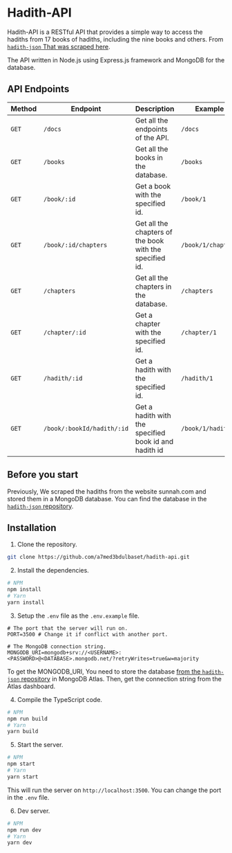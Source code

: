 # Hadith-API

Hadith-API is a RESTful API that provides a simple way to access the hadiths from 17 books of hadiths, including the nine books and others. From [`hadith-json` That was scraped here](https://github.com/A7med3bdulbaset/hadith-json).

The API written in Node.js using Express.js framework and MongoDB for the database.

## API Endpoints

| Method | Endpoint                   | Description                                             | Example            |
| ------ | -------------------------- | ------------------------------------------------------- | ------------------ |
| `GET`  | `/docs`                    | Get all the endpoints of the API.                       | `/docs`            |
| `GET`  | `/books`                   | Get all the books in the database.                      | `/books`           |
| `GET`  | `/book/:id`                | Get a book with the specified id.                       | `/book/1`          |
| `GET`  | `/book/:id/chapters`       | Get all the chapters of the book with the specified id. | `/book/1/chapters` |
| `GET`  | `/chapters`                | Get all the chapters in the database.                   | `/chapters`        |
| `GET`  | `/chapter/:id`             | Get a chapter with the specified id.                    | `/chapter/1`       |
| `GET`  | `/hadith/:id`              | Get a hadith with the specified id.                     | `/hadith/1`        |
| `GET`  | `/book/:bookId/hadith/:id` | Get a hadith with the specified book id and hadith id   | `/book/1/hadith/1` |

## Before you start

Previously, We scraped the hadiths from the website sunnah.com and stored them in a MongoDB database. You can find the database in the [`hadith-json` repository](https://github.com/A7med3bdulbaset/hadith-json).

## Installation

1. Clone the repository.

```bash
git clone https://github.com/a7med3bdulbaset/hadith-api.git
```

2. Install the dependencies.

```bash
# NPM
npm install
# Yarn
yarn install
```

3. Setup the `.env` file as the `.env.example` file.

```env
# The port that the server will run on.
PORT=3500 # Change it if conflict with another port.

# The MongoDB connection string. 
MONGODB_URI=mongodb+srv://<USERNAME>:<PASSWORD>@<DATABASE>.mongodb.net/?retryWrites=true&w=majority
```

To get the MONGODB_URI, You need to store the database [from the `hadith-json` repository](https://github.com/a7med3bdulbaset/hadith-json) in MongoDB Atlas. Then, get the connection string from the Atlas dashboard.

4. Compile the TypeScript code.

```bash
# NPM
npm run build
# Yarn
yarn build
```

5. Start the server.

```bash
# NPM
npm start
# Yarn
yarn start
```

This will run the server on `http://localhost:3500`. You can change the port in the `.env` file.

6. Dev server.

```bash
# NPM
npm run dev
# Yarn
yarn dev
```
